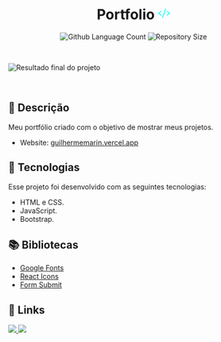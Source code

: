 <h1 align="center">
  Portfolio <img width="25px" src="https://raw.githubusercontent.com/EvanderInacio/Portfolio/3954a3ad525e1e2f9f58dac1417aae0abcdd176c/public/icon.svg"/>
</h1>

 <p align="center">  
  <img alt="Github Language Count" src="https://img.shields.io/github/languages/count/xGuiilherme/Portfolio?color=00FFFB">
  <img alt="Repository Size" src="https://img.shields.io/github/repo-size/xGuiilherme/Portfolio?color=00FFFB">
</p>

<br>

![Resultado final do projeto]()

<br>

## 📝 Descrição 

Meu portfólio criado com o objetivo de mostrar meus projetos. 

- Website: [guilhermemarin.vercel.app](https://guilhermemarin.vercel.app/)

## 🚀 Tecnologias

Esse projeto foi desenvolvido com as seguintes tecnologias:

- HTML e CSS.
- JavaScript.
- Bootstrap.

## 📚 Bibliotecas

- [Google Fonts](https://fonts.google.com/)
- [React Icons](https://react-icons.github.io/react-icons/)
- [Form Submit](https://formsubmit.co/)

## 🔗 Links

<p align="left">

 <a href="https://www.linkedin.com/in//guilhermehm" alt="Linkedin">
  <img src="https://img.shields.io/badge/-Linkedin-000?style=for-the-badge&logo=Linkedin&logoColor=0A66C2&link=https://www.linkedin.com/in/guilhermehm"/> 
 </a>  

 <a href="https://guilhermemarin.vercel.app" alt="Portfolio">
  <img src="https://img.shields.io/badge/my_portfolio-000?style=for-the-badge&logo=ko-fi&logoColor=FFF&link=https://www.guilhermemarin.com/"/>
 </a>

 </p>
